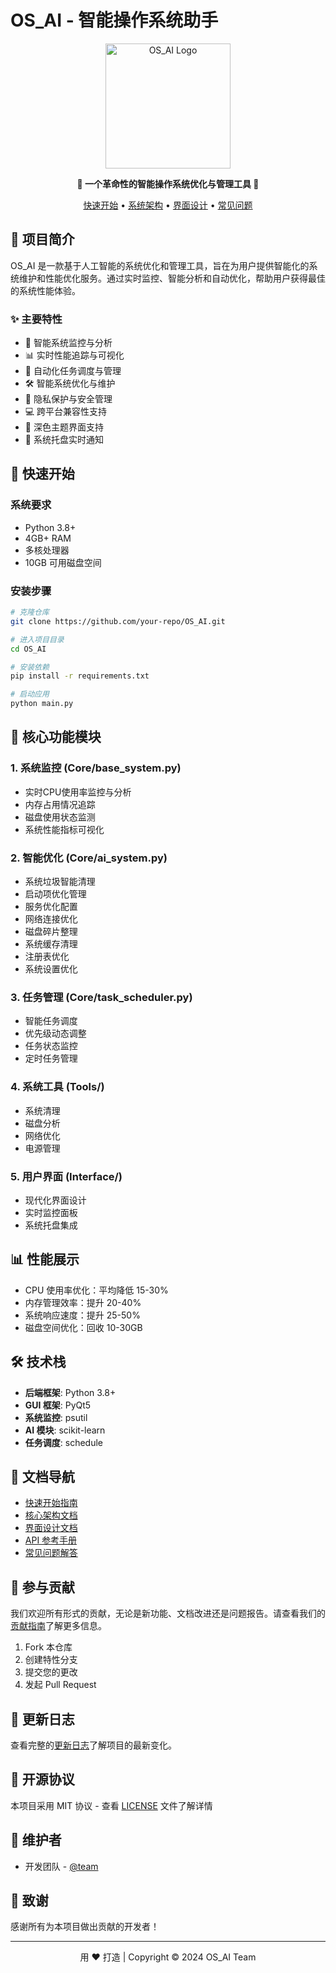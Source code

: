 # OS_AI - 智能操作系统助手

<p align="center">
  <img src="docs/images/logo.png" alt="OS_AI Logo" width="200"/>
</p>

<p align="center">
  <strong>🚀 一个革命性的智能操作系统优化与管理工具 🚀</strong>
</p>

<p align="center">
  <a href="docs/getting_started.md">快速开始</a> •
  <a href="docs/architecture/core.md">系统架构</a> •
  <a href="docs/architecture/interface.md">界面设计</a> •
  <a href="docs/FAQ.md">常见问题</a>
</p>

## 📑 项目简介

OS_AI 是一款基于人工智能的系统优化和管理工具，旨在为用户提供智能化的系统维护和性能优化服务。通过实时监控、智能分析和自动优化，帮助用户获得最佳的系统性能体验。

### ✨ 主要特性

- 🤖 智能系统监控与分析
- 📊 实时性能追踪与可视化
- 🔄 自动化任务调度与管理
- 🛠️ 智能系统优化与维护
- 🔐 隐私保护与安全管理
- 💻 跨平台兼容性支持
- 🌙 深色主题界面支持
- 🔔 系统托盘实时通知

## 🚀 快速开始

### 系统要求

- Python 3.8+
- 4GB+ RAM
- 多核处理器
- 10GB 可用磁盘空间

### 安装步骤

```bash
# 克隆仓库
git clone https://github.com/your-repo/OS_AI.git

# 进入项目目录
cd OS_AI

# 安装依赖
pip install -r requirements.txt

# 启动应用
python main.py
```

## 🔧 核心功能模块

### 1. 系统监控 (Core/base_system.py)
- 实时CPU使用率监控与分析
- 内存占用情况追踪
- 磁盘使用状态监测
- 系统性能指标可视化

### 2. 智能优化 (Core/ai_system.py)
- 系统垃圾智能清理
- 启动项优化管理
- 服务优化配置
- 网络连接优化
- 磁盘碎片整理
- 系统缓存清理
- 注册表优化
- 系统设置优化

### 3. 任务管理 (Core/task_scheduler.py)
- 智能任务调度
- 优先级动态调整
- 任务状态监控
- 定时任务管理

### 4. 系统工具 (Tools/)
- 系统清理
- 磁盘分析
- 网络优化
- 电源管理

### 5. 用户界面 (Interface/)
- 现代化界面设计
- 实时监控面板
- 系统托盘集成

## 📊 性能展示

- CPU 使用率优化：平均降低 15-30%
- 内存管理效率：提升 20-40%
- 系统响应速度：提升 25-50%
- 磁盘空间优化：回收 10-30GB

## 🛠️ 技术栈

- **后端框架**: Python 3.8+
- **GUI 框架**: PyQt5
- **系统监控**: psutil
- **AI 模块**: scikit-learn
- **任务调度**: schedule

## 📖 文档导航

- [快速开始指南](docs/getting_started.md)
- [核心架构文档](docs/architecture/core.md)
- [界面设计文档](docs/architecture/interface.md)
- [API 参考手册](docs/api/README.md)
- [常见问题解答](docs/FAQ.md)

## 🤝 参与贡献

我们欢迎所有形式的贡献，无论是新功能、文档改进还是问题报告。请查看我们的[贡献指南](CONTRIBUTING.md)了解更多信息。

1. Fork 本仓库
2. 创建特性分支
3. 提交您的更改
4. 发起 Pull Request

## 📝 更新日志

查看完整的[更新日志](CHANGELOG.md)了解项目的最新变化。

## 📄 开源协议

本项目采用 MIT 协议 - 查看 [LICENSE](LICENSE) 文件了解详情

## 👥 维护者

- 开发团队 - [@team](https://github.com/team)

## 🙏 致谢

感谢所有为本项目做出贡献的开发者！

---

<p align="center">
  用 ❤️ 打造 | Copyright © 2024 OS_AI Team
</p>
